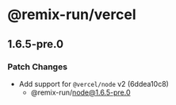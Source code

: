 # @remix-run/vercel

## 1.6.5-pre.0

### Patch Changes

- Add support for `@vercel/node` v2 (6ddea10c8)
  - @remix-run/node@1.6.5-pre.0
